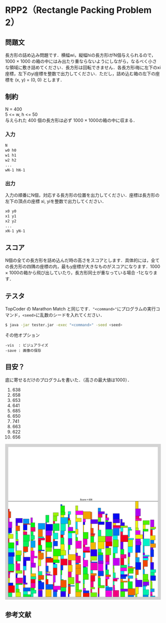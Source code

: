 
# RPP2（Rectangle Packing Problem 2）

## 問題文
長方形の詰め込み問題です．横幅wi，縦幅hiの長方形iがN個与えられるので，1000 × 1000 の箱の中にはみ出たり重ならないようにしながら，なるべく小さな領域に敷き詰めてください．長方形は回転できません．各長方形i毎に左下のxi座標，左下のyi座標を整数で出力してください．ただし，詰め込む箱の左下の座標を (x, y) = (0, 0) とします．

## 制約
N = 400  
5 <= w, h <= 50  
与えられた 400 個の長方形は必ず 1000 × 1000の箱の中に収まる．

### 入力
```
N
w0 h0
w1 h1
w2 h2
...
wN-1 hN-1
```

### 出力
入力の順番にN個，対応する長方形の位置を出力してください．座標は長方形の左下の頂点の座標 xi, yiを整数で出力してください．
```
x0 y0
x1 y1
x2 y2
...
xN-1 yN-1
```

## スコア
N個の全ての長方形を詰め込んだ時の高さをスコアとします．具体的には，全ての長方形の四隅の座標の内，最もy座標が大きなものがスコアになります．1000 × 1000の箱から飛び出していたり，長方形同士が重なっている場合 -1となります．

## テスタ
TopCoder の Marathon Match と同じです．```"<command>"```にプログラムの実行コマンド，```<seed>```に乱数のシードを入れてください．
```sh
$ java -jar tester.jar -exec "<command>" -seed <seed>
```
その他オプション
```
-vis  : ビジュアライズ
-save : 画像の保存
```

## 目安？
底に寄せるだけのプログラムを書いた．（高さの最大値は1000）．

1)  638
2)  658
3)  653
4)  641
5)  685
6)  650
7)  741
8)  663
9)  622
10) 656  
  
![1.png](image/1.png)

##  参考文献
